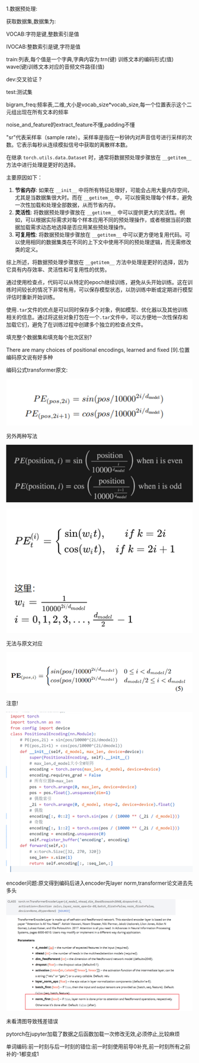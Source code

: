 1.数据预处理:

获取数据集,数据集为:

VOCAB:字符是键,整数索引是值

IVOCAB:整数索引是键,字符是值

train:列表,每个值是一个字典,字典内容为:trn(键) 训练文本的编码形式(值)   wave(键)训练文本对应的音频文件路径(值)   

dev:交叉验证  ?

test:测试集

bigram_freq:频率表,二维,大小是vocab_size*vocab_size,每一个位置表示这个二元组出现在所有文本的频率

noise_and_feature的extract_feature不懂,padding不懂

"sr"代表采样率（sample rate）。采样率是指在一秒钟内对声音信号进行采样的次数。它表示每秒从连续模拟信号中获取的离散样本数。

在继承 `torch.utils.data.Dataset` 时，通常将数据预处理步骤放在 `__getitem__` 方法中进行处理是更好的选择。

主要原因如下：

1. **节省内存**: 如果在 `__init__` 中将所有特征处理好，可能会占用大量内存空间，尤其是当数据集很大时。而在 `__getitem__` 中，可以按需处理每个样本，避免一次性加载和处理全部数据，从而节省内存。
2. **灵活性**: 将数据预处理步骤放在 `__getitem__` 中可以提供更大的灵活性。例如，可以根据实际需求对每个样本应用不同的预处理操作，或者根据当前的数据加载需求动态地选择是否应用某些预处理操作。
3. **可复用性**: 将数据预处理步骤放在 `__getitem__` 中可以更方便地复用代码。可以使用相同的数据集类在不同的上下文中使用不同的预处理逻辑，而无需修改类的定义。

综上所述，将数据预处理步骤放在 `__getitem__` 方法中处理是更好的选择，因为它具有内存效率、灵活性和可复用性的优势。



通过使用检查点，代码可以从特定的epoch继续训练，避免从头开始训练。这在训练时间较长的情况下非常有用，可以保存模型状态，以防训练中断或定期进行模型评估时重新开始训练。

使用`.tar`文件的优点是可以同时保存多个对象，例如模型、优化器以及其他训练相关的信息。通过将这些对象打包在一个`.tar`文件中，可以方便地一次性保存和加载它们，避免了在训练过程中创建多个独立的检查点文件。



填充整个数据集和填充每个批次区别?

There are many choices of positional encodings, learned and fixed [9].位置编码原文说有好多种







编码公式transformer原文:

![image-20230712212238872](explain.assets/image-20230712212238872.png)



另外两种写法

![image-20230712212313450](explain.assets/image-20230712212313450.png)

![image-20230712212319697](explain.assets/image-20230712212319697.png)

无法与原文对应

![image-20230712212333323](explain.assets/image-20230712212333323.png)



注意!

![image-20230713222539808](explain.assets/image-20230713222539808.png)

encoder问题:原文得到编码后进入encoder先layer norm,transformer论文进去先多头

![image-20230713180029556](explain.assets/image-20230713180029556.png)

未看清图导致残差错误

pytorch在jupyter加载了数据之后函数加载一次修改无效,必须停止,比较麻烦



单词编码:前一时刻与后一时刻的错位:前一时刻使用前导0补充,前一时刻所有之前补的-1都变成1

